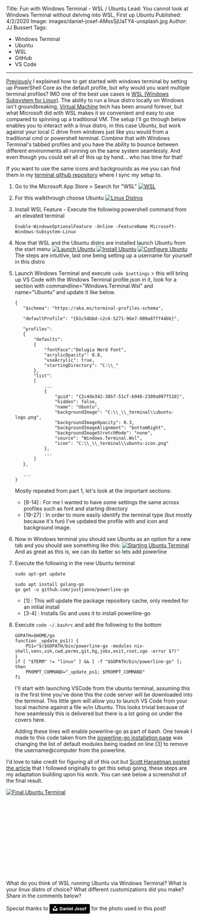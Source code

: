 Title: Fun with Windows Terminal - WSL / Ubuntu
Lead: You cannot look at Windows Terminal without delving into WSL, First up Ubuntu
Published: 4/2/2020
Image: images/daniel-josef-AMssSjUaTY4-unsplash.jpg
Author: JJ Bussert
Tags:
 - Windows Terminal
 - Ubuntu
 - WSL
 - GitHub
 - VS Code
---
[Previously](xref:windows-terminal-getting-started) I explained how to get started with windows terminal by setting up PowerShell Core as the default profile, but why would you want multiple terminal profiles?  IMO one of the best use cases is [WSL (Windows Subsystem for Linux)](https://en.wikipedia.org/wiki/Windows_Subsystem_for_Linux).  The ability to run a linux distro locally on Windows isn't groundbreaking, [Virtual Machine](https://en.wikipedia.org/wiki/Virtual_machine) tech has been around forever, but what Microsoft did with WSL makes it so convenient and easy to use compared to spinning up a traditional VM.  The setup I'll go through below enables you to interact with a linux distro, in this case Ubuntu, but work against your local C drive from windows just like you would from a traditional cmd or powershell terminal.  Combine that with Windows Terminal's tabbed profiles and you have the ability to bounce between different environments all running on the same system seamlessly.  And even though you could set all of this up by hand... who has time for that!  

If you want to use the same icons and backgrounds as me you can find them in my [terminal github repository](https://github.com/JJBussert/terminal) where I sync my setup to.

1. Go to the Microsoft App Store > Search for "WSL"
    [![WSL](/images/posts/fun-with-windows-terminal/appstore-wsl.png "WSL")](/images/posts/fun-with-windows-terminal/appstore-wsl.png)
    
2. For this walkthrough choose Ubuntu
    [![Linux Distros](/images/posts/fun-with-windows-terminal/appstore-distros.png "Linux Distros")](/images/posts/fun-with-windows-terminal/appstore-distros.png)

3. Install WSL Feature - Execute the following powershell command from an elevated terminal
    
    <pre class='language-powershell line-numbers'><code>Enable-WindowsOptionalFeature -Online -FeatureName Microsoft-Windows-Subsystem-Linux</code></pre> 

4. Now that WSL and the Ubuntu distro are installed launch Ubuntu from the start menu
    [![Launch Ubuntu](/images/posts/fun-with-windows-terminal/ubuntu-launch.png "Launch Ubuntu")](/images/posts/fun-with-windows-terminal/ubuntu-launch.png)
    [![Install Ubuntu](/images/posts/fun-with-windows-terminal/ubuntu-install.png "Install Ubuntu")](/images/posts/fun-with-windows-terminal/ubuntu-install.png)
    [![Configure Ubuntu](/images/posts/fun-with-windows-terminal/ubuntu-configure.png "Configure Ubuntu")](/images/posts/fun-with-windows-terminal/ubuntu-configure.png)
    The steps are intuitive, last one being setting up a username for yourself in this distro

5. Launch Windows Terminal and execute `code $settings` > this will bring up VS Code with the Windows Terminal profile.json in it, look for a section with commandline="Windows.Terminal.Wsl" and name="Ubuntu" and update it like below.
    <pre class='language-json line-numbers'><code>{
      "$schema": "https://aka.ms/terminal-profiles-schema",

      "defaultProfile": "{61c54bbd-c2c6-5271-96e7-009a87ff44bb}",

      "profiles":
      {
          "defaults":
          {
              "fontFace":"Delugia Nerd Font",
              "acrylicOpacity": 0.8,
              "useAcrylic": true,
              "startingDirectory": "C:\\_"
          },
          "list":
          [
              ...
              {
                  "guid": "{2c4de342-38b7-51cf-b940-2309a097f518}",
                  "hidden": false,
                  "name": "Ubuntu",
                  "backgroundImage": "C:\\_\\_terminal\\ubuntu-logo.png",
                  "backgroundImageOpacity": 0.3,
                  "backgroundImageAlignment": "bottomRight",
                  "backgroundImageStretchMode": "none",
                  "source": "Windows.Terminal.Wsl",
                  "icon": "C:\\_\\_terminal\\ubuntu-icon.png"
              },
              ...
          ]
      },

      ...
   }</code></pre>

    Mostly repeated from part 1, let's look at the important sections:
    * [8-14] : For me I wanted to have some settings the same across profiles such as font and starting directory
    * [19-27] : In order to more easily identify the terminal type (but mostly because it's fun) I've updated the profile with and icon and background image.

6. Now in Windows terminal you should see Ubuntu as an option for a new tab and you should see something like this:
    [![Starting Ubuntu Terminal](/images/posts/fun-with-windows-terminal/ubuntu-terminal-start.png "Starting Ubuntu Terminal")](/images/posts/fun-with-windows-terminal/ubuntu-terminal-start.png)
    And as great as this is, we can do better so lets add powerline

7. Execute the following in the new Ubuntu terminal
    <pre class='language-bash line-numbers'><code>sudo apt-get update 

   sudo apt install golang-go
   go get -u github.com/justjanne/powerline-go</code></pre>

    * [1] : This will update the package repository cache, only needed for an initial install
    * [3-4] : Installs Go and uses it to install powerline-go

8. Execute `code ~/.bashrc` and add the following to the bottom
    <pre class='language-powershell line-numbers'><code>GOPATH=$HOME/go
   function _update_ps1() {
       PS1="$($GOPATH/bin/powerline-go -modules nix-shell,venv,ssh,cwd,perms,git,hg,jobs,exit,root,vgo -error $?)"
   }
   if [ "$TERM" != "linux" ] && [ -f "$GOPATH/bin/powerline-go" ]; then
       PROMPT_COMMAND="_update_ps1; $PROMPT_COMMAND"
   fi</code></pre>
   I'll start with launching VSCode from the ubuntu terminal, assuming this is the first time you've done this the code server will be downloaded into the terminal.  This little gem will allow you to launch VS Code from your local machine against a file w/in Ubuntu.  This looks trivial because of how seamlessly this is delivered but there is a lot going on under the covers here.

   Adding these lines will enable powerline-go as part of bash.  One tweak I made to this code taken from the [powerline-go installation page](https://github.com/justjanne/powerline-go) was changing the list of default modules being loaded on line [3] to remove the username@computer from the powerline.

I'd love to take credit for figuring all of this out but [Scott Hanselman posted the article](https://www.hanselman.com/blog/HowToMakeAPrettyPromptInWindowsTerminalWithPowerlineNerdFontsCascadiaCodeWSLAndOhmyposh.aspx) that I followed originally to get this setup going, these steps are my adaptation building upon his work.  You can see below a screenshot of the final result.

<div style="padding-bottom: 200px">

[![Final Ubuntu Terminal](/images/posts/fun-with-windows-terminal/ubuntu-terminal.png "Final Ubuntu Terminal")](/images/posts/fun-with-windows-terminal/ubuntu-terminal.png)  

</div>

What do you think of WSL running Ubuntu via Windows Terminal? What is your linux distro of choice? What different customizations did you make?  Share in the comments below?

Special thanks to <a style="background-color:black;color:white;text-decoration:none;padding:4px 6px;font-family:-apple-system, BlinkMacSystemFont, &quot;San Francisco&quot;, &quot;Helvetica Neue&quot;, Helvetica, Ubuntu, Roboto, Noto, &quot;Segoe UI&quot;, Arial, sans-serif;font-size:12px;font-weight:bold;line-height:1.2;display:inline-block;border-radius:3px" href="https://unsplash.com/@josef_photography?utm_medium=referral&amp;utm_campaign=photographer-credit&amp;utm_content=creditBadge" target="_blank" rel="noopener noreferrer" title="Download free do whatever you want high-resolution photos from Daniel Josef"><span style="display:inline-block;padding:2px 3px"><svg xmlns="http://www.w3.org/2000/svg" style="height:12px;width:auto;position:relative;vertical-align:middle;top:-2px;fill:white" viewBox="0 0 32 32"><title>unsplash-logo</title><path d="M10 9V0h12v9H10zm12 5h10v18H0V14h10v9h12v-9z"></path></svg></span><span style="display:inline-block;padding:2px 3px">Daniel Josef</span></a> for the photo used in this post!
